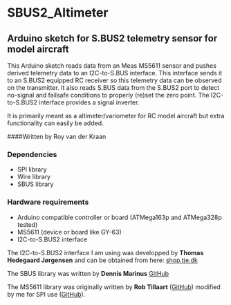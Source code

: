 # SBUS2_Altimeter
## Arduino sketch for S.BUS2 telemetry sensor for model aircraft

This Arduino sketch reads data from an Meas MS5611 sensor and pushes derived telemetry data to an I2C-to-S.BUS interface. This interface sends it to an S.BUS2 equipped RC receiver so this telemetry data can be observed on the transmitter.
It also reads S.BUS data from the S.BUS2 port to detect no-signal and failsafe conditions to properly (re)set the zero point. The I2C-to-S.BUS2 interface provides a signal inverter.

It is primarily meant as a altimeter/variometer for RC model aircraft but extra functionality can easily be added.

####Written by Roy van der Kraan

### Dependencies
- SPI library
- Wire library
- SBUS library

### Hardware requirements
- Arduino compatible controller or board (ATMega163p and ATMega328p tested)
- MS5611 (device or board like GY-63)
- I2C-to-S.BUS2 interface

The I2C-to-S.BUS2 interface I am using was developped by **Thomas Hedegaard Jørgensen**  and can be obtained from here:
 [shop.tje.dk](https://shop.tje.dk/catalog/product_info.php?products_id=42)

The SBUS library was written by **Dennis Marinus** [GitHub](https://github.com/zendes/SBUS)

The MS5611 library was originally written by **Rob Tillaart** ([GitHub](https://github.com/RobTillaart/Arduino)) modified by me for SPI use ([GitHub](https://github.com/Troynica/MS5611)).
